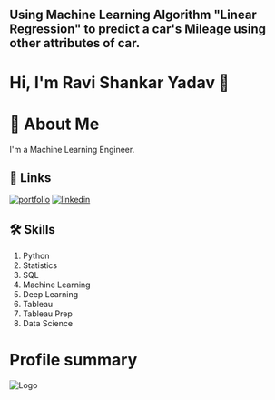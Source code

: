## Using Machine Learning Algorithm "Linear Regression" to predict a car's Mileage using other attributes of car.

# Hi, I'm Ravi Shankar Yadav 👋


# 🚀 About Me
I'm a Machine Learning Engineer.


## 🔗 Links
[![portfolio](https://img.shields.io/badge/my_portfolio-000?style=for-the-badge&logo=ko-fi&logoColor=white)](https://github.com/raviiiyadav)
[![linkedin](https://img.shields.io/badge/linkedin-0A66C2?style=for-the-badge&logo=linkedin&logoColor=white)](https://www.linkedin.com/in/ravi-shankar-yadav-212276184)
## 🛠 Skills
1. Python
2. Statistics
3. SQL
4. Machine Learning
5. Deep Learning
6. Tableau
7. Tableau Prep
8. Data Science



# Profile summary
![Logo](https://github-readme-stats.vercel.app/api?username=raviiiyadav&&show_icons=true&title_color=ffffff&icon_color=bb2acf&text_color=daf7dc&bg_color=151515)

